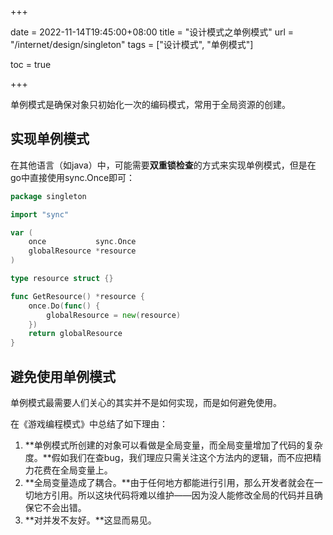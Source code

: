 +++

date = 2022-11-14T19:45:00+08:00
title = "设计模式之单例模式"
url = "/internet/design/singleton"
tags = ["设计模式", "单例模式"]

toc = true

+++

单例模式是确保对象只初始化一次的编码模式，常用于全局资源的创建。

## 实现单例模式

在其他语言（如java）中，可能需要**双重锁检查**的方式来实现单例模式，但是在go中直接使用sync.Once即可：

```go
package singleton

import "sync"

var (
	once           sync.Once
	globalResource *resource
)

type resource struct {}

func GetResource() *resource {
	once.Do(func() {
		globalResource = new(resource)
	})
	return globalResource
}
```

## 避免使用单例模式

单例模式最需要人们关心的其实并不是如何实现，而是如何避免使用。

在《游戏编程模式》中总结了如下理由：

1. **单例模式所创建的对象可以看做是全局变量，而全局变量增加了代码的复杂度。**假如我们在查bug，我们理应只需关注这个方法内的逻辑，而不应把精力花费在全局变量上。
2. **全局变量造成了耦合。**由于任何地方都能进行引用，那么开发者就会在一切地方引用。所以这块代码将难以维护——因为没人能修改全局的代码并且确保它不会出错。
3. **对并发不友好。**这显而易见。
